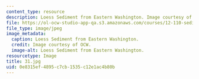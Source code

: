 ```yaml
---
content_type: resource
description: Loess Sediment from Eastern Washington. Image courtesy of OCW.
file: https://ol-ocw-studio-app-qa.s3.amazonaws.com/courses/12-110-sedimentary-geology-fall-2004/0e8315ef4895c7cb1535c12e1ac4b80b_31.jpg
file_type: image/jpeg
image_metadata:
  caption: Loess Sediment from Eastern Washington.
  credit: Image courtesy of OCW.
  image-alt: Loess Sediment from Eastern Washington.
resourcetype: Image
title: 31.jpg
uid: 0e8315ef-4895-c7cb-1535-c12e1ac4b80b
---
```

